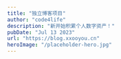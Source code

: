 ```yaml
---
title: "独立博客项目"
author: "code4life"
description: "新开始积累个人数字资产！"
pubDate: "Jul 13 2023" 
url: "https://blog.xxooyou.cn"
heroImage: "/placeholder-hero.jpg"
---
```

